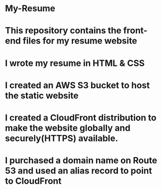 # My-Resume
# This repository contains the front-end files for my resume website
# I wrote my resume in HTML & CSS
# I created an AWS S3 bucket to host the static website
# I created a CloudFront distribution to make the website globally and securely(HTTPS) available.
# I purchased a domain name on Route 53 and used an alias record to point to CloudFront
#  

